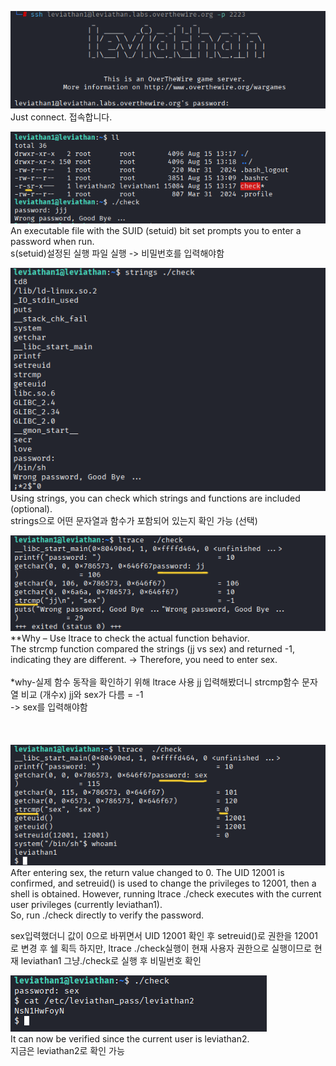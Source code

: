 ![image break](/Pictur/Level2/levia2--1.png) <br>
Just connect. 접속합니다.

![image break](/Pictur/Level2/levia2--2.png) <br>
An executable file with the SUID (setuid) bit set prompts you to enter a password when run.<br>
s(setuid)설정된 실행 파일 실행 -> 비밀번호를 입력해야함

![image break](/Pictur/Level2/levia2--3.png) <br>
Using strings, you can check which strings and functions are included (optional).<br>
strings으로 어떤 문자열과 함수가 포함되어 있는지 확인 가능 (선택)

![image break](/Pictur/Level2/levia2--4.png) <br>
**Why – Use ltrace to check the actual function behavior.<br>
The strcmp function compared the strings (jj vs sex) and returned -1, indicating they are different.
→ Therefore, you need to enter sex.<br>
<br>
*why-실제 함수 동작을 확인하기 위해 ltrace 사용
jj 입력해봤더니 strcmp함수 문자열 비교 (개수x) jj와 sex가 다름 = -1<br>
-> sex를 입력해야함
 <br>
 <br>
 <br>
 <br>
![image break](/Pictur/Level2/levia2--5.png) <br>
After entering sex, the return value changed to 0.
The UID 12001 is confirmed, and setreuid() is used to change the privileges to 12001, then a shell is obtained.
However, running ltrace ./check executes with the current user privileges (currently leviathan1).<br>
So, run ./check directly to verify the password.<br>

sex입력했더니 값이 0으로 바뀌면서 
UID 12001 확인 후 setreuid()로 권한을 12001로 변경 후 쉘 획득
하지만, ltrace ./check실행이 현재 사용자 권한으로 실행이므로 현재 leviathan1 
그냥./check로 실행 후 비밀번호 확인 

![image break](/Pictur/Level2/levia2--6.png) <br>
It can now be verified since the current user is leviathan2.<br>
지금은 leviathan2로 확인 가능
